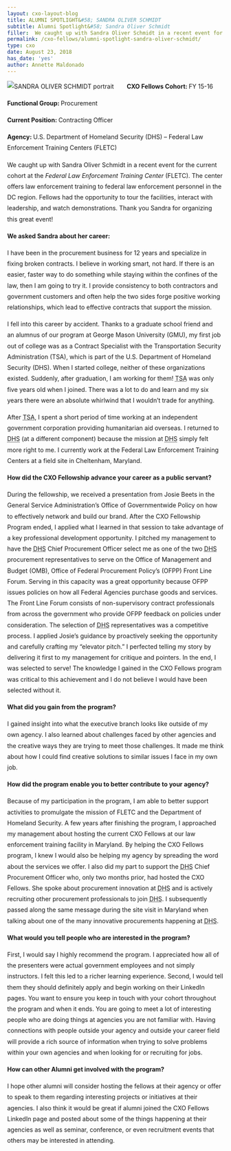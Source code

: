 ```yaml
---
layout: cxo-layout-blog
title: ALUMNI SPOTLIGHT&#58; SANDRA OLIVER SCHMIDT
subtitle: Alumni Spotlight&#58; Sandra Oliver Schmidt
filler:  We caught up with Sandra Oliver Schmidt in a recent event for the current cohort at the Federal Law Enforcement Training Center (FLETC). 
permalink: /cxo-fellows/alumni-spotlight-sandra-oliver-schmidt/
type: cxo
date: August 23, 2018
has_date: 'yes'
author: Annette Maldonado
---
```

<div style="line-height: 1.8em;margin-bottom: 80px; display: block;">
                

                                                                                                                                                                                                                                                                    
<p><img alt="SANDRA OLIVER SCHMIDT portrait" src="{{ site.baseurl }}/wp-content/uploads/2018/08/Sandra-e1535043568462-300x225.jpg" sizes="(max-width: 300px) 100vw, 300px" style="float: left;margin-right: 30px;margin-bottom: 10px;max-width: 100%; height: auto;" ><b>CXO Fellows Cohort: </b><span>FY 15-16</span></p>
<p><b>Functional Group: </b><span style="font-weight: 400;">Procurement </span></p>
<p><b>Current Position: </b><span style="font-weight: 400;">Contracting Officer</span></p>


<p><b>Agency: </b><span style="font-weight: 400;">U.S. Department of Homeland Security (DHS) – Federal Law Enforcement Training Centers (FLETC)</span></p>
<p><span style="font-weight: 400;">We caught up with Sandra Oliver Schmidt in a recent event for the current cohort at the </span><i><span style="font-weight: 400;">Federal Law Enforcement Training Center</span></i><span style="font-weight: 400;"> (FLETC). The center offers law enforcement training to federal law enforcement personnel in the DC region. Fellows had the opportunity to tour the facilities, interact with leadership, and watch demonstrations. Thank you Sandra for organizing this great event!</span></p>
<p><b>We asked Sandra about her career:</b></p>
<p><span style="font-weight: 400;">I have been in the procurement business for 12 years and specialize in fixing&nbsp;</span><span style="font-weight: 400;">broken contracts. I believe in working smart, not hard. If there is an easier, faster&nbsp;</span><span style="font-weight: 400;">way to do something while staying within the confines of the law, then I am going </span><span style="font-weight: 400;">to try it. I provide consistency to both contractors and government customers and </span><span style="font-weight: 400;">often help the two sides forge positive working relationships, which lead to effective&nbsp;</span><span style="font-weight: 400;">contracts that support the mission.</span></p>
<p><span style="font-weight: 400;">I fell into this career by accident. Thanks to a graduate school friend and an&nbsp;</span><span style="font-weight: 400;">alumnus of our program at George Mason University (GMU), my first job out of&nbsp;</span><span style="font-weight: 400;">college was as a Contract Specialist with the Transportation Security Administration&nbsp;</span><span style="font-weight: 400;">(TSA), which is part of the U.S. Department of Homeland Security (DHS). When I&nbsp;</span><span style="font-weight: 400;">started college, neither of these organizations existed. Suddenly, after graduation,&nbsp;</span><span style="font-weight: 400;">I am working for them! <abbr title="Transportation Security Administration">TSA</abbr> was only five years old when I joined. There was a lot&nbsp;</span><span style="font-weight: 400;">to do and learn and my six years there were an absolute whirlwind that I wouldn’t trade for anything.</span></p>
<p><span style="font-weight: 400;">After <abbr title="Transportation Security Administration">TSA</abbr>, I spent a short period of time working at an independent government&nbsp;</span><span style="font-weight: 400;">corporation providing humanitarian aid overseas. I returned to <abbr title="Department of Homeland Security">DHS</abbr> (at a different&nbsp;</span><span style="font-weight: 400;">component) because the mission at <abbr title="Department of Homeland Security">DHS</abbr> simply felt more right to me. I currently&nbsp;</span><span style="font-weight: 400;">work at the Federal Law Enforcement Training Centers at a field site in Cheltenham, </span><span style="font-weight: 400;">Maryland.</span></p>
<p><b>How did the CXO Fellowship advance your career as a public servant?</b></p>
<p><span style="font-weight: 400;">During the fellowship, we received a presentation from Josie Beets in the General Service Administration’s Office of Governmentwide Policy on how to effectively&nbsp;</span><span style="font-weight: 400;">network and build our brand. After the CXO Fellowship Program ended, I applied what I learned in that session to take advantage of a key professional development opportunity. I pitched my management to have the <abbr title="Department of Homeland Security">DHS</abbr> Chief Procurement Officer select me as one of the two <abbr title="Department of Homeland Security">DHS</abbr> procurement representatives to serve on the Office of Management and Budget (OMB), Office of Federal Procurement Policy’s (OFPP) Front Line Forum. Serving in this capacity was a great opportunity because </span><span style="font-weight: 400;">OFPP issues policies on how all Federal Agencies purchase goods and services. The Front Line Forum consists of non-supervisory contract professionals from across the government who provide OFPP feedback on policies under consideration. The selection of <abbr title="Department of Homeland Security">DHS</abbr> representatives was a competitive process. I applied Josie’s guidance by proactively seeking the opportunity and carefully crafting my “elevator pitch.” I perfected telling my story by delivering it first to my management for critique and pointers. In the end, I was selected to serve! The knowledge I gained in the CXO Fellows program was critical to this achievement and I do not believe I would have been selected without it.</span></p>
<p><b>What did you gain from the program?</b></p>
<p><span style="font-weight: 400;">I gained insight into what the executive branch looks like outside of my own&nbsp;</span><span style="font-weight: 400;">agency. I also learned about challenges faced by other agencies and the&nbsp;</span><span style="font-weight: 400;">creative ways they are trying to meet those challenges. It made me think about&nbsp;</span><span style="font-weight: 400;">how I could find creative solutions to similar issues I face in my own job.</span></p>
<p><b>How did the program enable you to better contribute to your agency?</b></p>
<p><span style="font-weight: 400;">Because of my participation in the program, I am able to better support activities to promulgate the mission of FLETC and the Department of Homeland Security. A few years after finishing the program, I approached my management about hosting the current CXO Fellows at our law enforcement training facility in Maryland. By helping the CXO Fellows program, I knew I would also be helping my agency by spreading the word about the services we offer. I also did my part to support the <abbr title="Department of Homeland Security">DHS</abbr> Chief Procurement Officer who, only two months prior, had hosted the CXO Fellows. She spoke about procurement innovation at <abbr title="Department of Homeland Security">DHS</abbr> and is actively recruiting other procurement professionals to join <abbr title="Department of Homeland Security">DHS</abbr>. I subsequently passed along the same message during the site visit in Maryland when talking about one of the many innovative procurements happening at <abbr title="Department of Homeland Security">DHS</abbr>.</span></p>
<p><b>What would you tell people who are interested in the program?</b></p>
<p><span style="font-weight: 400;">First, I would say I highly recommend the program. I appreciated how all of the presenters were actual government employees and not simply instructors. I felt this led to a richer learning experience. </span><span style="font-weight: 400;">Second, I would tell them they should definitely apply and begin working on their LinkedIn pages. You want to ensure you keep in touch with your cohort throughout the program and when it ends. You are going to meet a lot of interesting people who are doing things at agencies you are not familiar with. Having connections with people outside your agency and outside your career field will provide a rich source of information when trying to solve problems within your own agencies and when looking for or recruiting for jobs.</span></p>
<p><b>How can other Alumni get involved with the program? </b></p>
<p><span style="font-weight: 400;">I hope other alumni will consider hosting the fellows at their agency or offer to speak to them regarding interesting projects or initiatives at their agencies. I also think it would be great if alumni joined the CXO Fellows LinkedIn page and posted about some of the things happening at their agencies as well as seminar, conference, or even recruitment events that others may be interested in attending.</span></p>
		</div>
